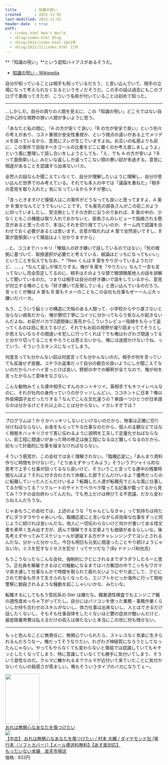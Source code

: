 ```yaml
---
title        : 知識の呪い
created      : 2022-11-01
last-modified: 2022-11-01
header-date  : true
path:
  - /index.html Neo's World
  - /blog/index.html Blog
  - /blog/2022/index.html 2022年
  - /blog/2022/11/index.html 11月
---
```


**「知識の呪い」**という認知バイアスがあるそうだ。

- [知識の呪い - Wikipedia](https://ja.wikipedia.org/wiki/%E7%9F%A5%E8%AD%98%E3%81%AE%E5%91%AA%E3%81%84)

自分が知っていることは相手も知っているだろう、と思い込んでいて、相手の立場になって考えられなくなるというモノだそうだ。この手の話は過去にもこのブログで愚痴ってきたが、こういう名称が付いていることは初めて知った。

---

…しかしだ。自分の周りの人間を見るに、この「知識の呪い」どころではない自己中心的な視野の狭い人間が多いように思う。

「あなたと私の間に、『A の方が安くて良い』『B の方が安全で良い』という別々の考えがあり、コスト重視か安全性重視か、という視点の違いがある上でメリデメを語っているから、意見にズレが生じていますよね。お互いの私感よりも前に、この案件で目指すべきゴールの比重をどこに置くのか考え直しましょうよ」という風に整理して話し合いをしようとしても、「え、でも A の方が安いよ？B って面倒臭いし」みたいな返ししか返ってこない頭の悪い奴が多過ぎる。意見に相違があることを認識すら出来ないバカ。

全然人の話なんか聞こえていなくて、自分が理解したいように理解し、自分が思い込んだ世界でのみ考えている。それでも本人の中では「議論を重ねた」「相手の意見を取り入れた」気になっているからタチが悪い。

「言っときますけど僕個人はこの案件がどうなっても良いと思ってますよ、A 案か B 案かなんてどうでもいいことです。でも客先の部長さんがこの前このように仰っていましたし、受注側としてその方針に沿うのであれば、B 案の中の、少なくともこの機能は取り入れておかないと、部長さんのレビューで指摘される懸念があると思ったので、本当にそれを切り捨てていいのか、チーム内で認識を合わせておく必要があるとは思います。合意が取れれば A 案で全然良いですし、B 案が面倒臭いって理屈はよく分かりますから」

…と、ココまでハッキリ「俺個人の好き嫌いで話しているのではない」「別の根拠に基づいて、取捨選択が必要だと考えている、結論はどっちになってもいい」ということを伝えてもなお、*「Neo くんは B 案をやりがっているようだけど、……」*なんて返しが来たりする。俺が B 案を「やりたい」なんて一言も言ってないし完全否定してるのに、相手はそのような頭で徹頭徹尾他人の話を誤解して聞いているのだ。つまりは相手は自分の好き嫌いで話をしているから、意見が対立する俺のことも「好き嫌いで反発している」と思い込んでいるのだろう。言っとくが俺は A 案も B 案もテメーのこともこの会社も仕事もぜーーんぶ大っ嫌いだバーカ。

もう、こういう脳ミソの構造に欠陥のある人間って、小学校からやり直さないと治らない病気だから、俺が懇切丁寧にコイツに分かってもらう気なんか起きないんだよね。お前がバカで2週間後に客先からこういうレビュー指摘をもらって返ってくるのは目に見えてるけど、それでもお前の視野が凝り固まっててそうとしか思えないならその間違いを犯しに行ってくれば？でも俺はわざわざ間違ってると分かり切ってることをやろうとは思えないから、俺には迷惑かけないでね、っていう、そういうスタンスになってしまう。

何度言っても分かんない奴は何度言っても分かんないのだ。相手が何を言っていても反論せず放置。コチラの返事だって自分の都合の良いようにしか聞こえてないのだからハイハイ言っとけば良い。野郎の中での解釈が全てなので、俺が何を言ったかなんて意味をなさない。

こんな動物みてぇな連中相手にすんのホントキツイ。客相手でもキツイレベルなのに、それが社内の身内っていうのがクッソしんどい。ココホントに日本？俺以外皆帰国子女だったりする？なんでこんな文化違うの？単語一つひとつが日本語なのは分かるけどそれ以上のことは分からない。イカレすぎでは？

---

プログラムは 1 か 0 かハッキリしないといけないのだから、物事は正確に切り分けねばならない。お金をもらってやる仕事なのだから、個人の主観などではなく根拠をハッキリさせて客に伝わるように説明を工夫して定量化せねばならない。前工程に間違いがあった時の修正は後工程になるほど難しくなるのだから、前もって計画的に仕事を組まなければならない。

そういう感覚が、この会社では全く理解されない。「臨機応変に」「あんまり資料作りに時間をかけないで」「とりあえずやってみよう」そういうアジャイル的な思考で上手く仕事が回ってるなら良いけど、そういうこと言ってる連中の残業時間なんぼよ？それに付き合わされて休職した部下どんだけいるよ？優秀だったのに転職していった人どんだけいるよ？転職した人達が転職先でどんな風に仕事してるか知ってる？リクルートのサイトでベラベラ喋ってる記事が載ってるから見てみ？ウチの会社終わってんだわ。でも売上だけは伸びてる不思議、だから変わらねえんだろうな。

じゃあもうこの会社では、上述のような「ちゃんとしなきゃ」って気持ちは持たずにダラダラやりゃあいいな。臨機応変にと言いながら非効率な仕事をずっと同じように続ければ良いんだな。他人に一切伝わらないけど何かが書いてある怪文書を素早く生み出す方が、読んで理解できる文章よりも価値があるらしいな。後先考えずやってみてスケジュールが遅延する方がチャレンジングでヨシとされるんだな。分かった分かった。今日も明日も元気に間違ったことやり続けようじゃないか。ミスを犯すなミセスを犯せ！ってヤツだな？(By ドドンパ和也氏)

もうこうなったらこんな会社、強制的にクビにされるまでダラダラしたろーと思う。正社員を解雇できるほどの騒動になるまではバカ集団の中でこっちもワガママ突き通して仕事なんかで時間を取られて疲れないようにやり過ごして、クビにされて貯金も尽きて生きられなくなったら、エジプトかどっか海外に行って現地警察に銃殺されるような騒動を起こしゃいいかな、みたいな。

転職するにしてももう受託系の SIer は嫌だな。職業適性検査でもエンジニア職の適性度めっちゃ下がってたし。自分にはパソコンを使った業務・事務作業くらいしか持ち合わせのスキルがないし、体力仕事は出来ないし、人とはできるだけ話したくないし、そもそも仕事自体をしたくないほど鬱の症状が酷いんだけど、最低限養育費は払えるだけの収入は保たないと本当にこの世に何も残せない。

---

もっと色んなことに無責任に、無関心でいられたら、ストレスなく気楽に生きられるんだろうなー。俺だってそうなりたい。わざわざ神経質になろうとしてなったんじゃない。やってもやらなくても変わらないと理屈では認識していてもキチッとしたくなってしまう、特に意識していなくても勝手に気付いてしまう、そういう習性なのだ。クルマに轢かれるまでクルマが近付いて来ていたことに気付かないぐらいの鈍感さが羨ましい。俺もそういうタイプのバカになりてぇー。

<div class="ad-amazon">
  <div class="ad-amazon-image">
    <a href="https://www.amazon.co.jp/dp/B08LVJFHJW?tag=neos21-22&amp;linkCode=osi&amp;th=1&amp;psc=1">
      <img src="https://m.media-amazon.com/images/I/51pInF6yXlL._SL160_.jpg" width="110" height="160">
    </a>
  </div>
  <div class="ad-amazon-info">
    <div class="ad-amazon-title">
      <a href="https://www.amazon.co.jp/dp/B08LVJFHJW?tag=neos21-22&amp;linkCode=osi&amp;th=1&amp;psc=1">おれは無関心なあなたを傷つけたい</a>
    </div>
  </div>
</div>

<div class="ad-rakuten">
  <div class="ad-rakuten-image">
    <a href="https://hb.afl.rakuten.co.jp/hgc/g00qs412.waxycd58.g00qs412.waxyd79c/?pc=https%3A%2F%2Fitem.rakuten.co.jp%2Fcomicset%2F4478111448%2F&amp;m=http%3A%2F%2Fm.rakuten.co.jp%2Fcomicset%2Fi%2F13590314%2F">
      <img src="https://thumbnail.image.rakuten.co.jp/@0_mall/comicset/cabinet/08846019/bk8b0hioougbqwxl.jpg?_ex=128x128">
    </a>
  </div>
  <div class="ad-rakuten-info">
    <div class="ad-rakuten-title">
      <a href="https://hb.afl.rakuten.co.jp/hgc/g00qs412.waxycd58.g00qs412.waxyd79c/?pc=https%3A%2F%2Fitem.rakuten.co.jp%2Fcomicset%2F4478111448%2F&amp;m=http%3A%2F%2Fm.rakuten.co.jp%2Fcomicset%2Fi%2F13590314%2F">【中古】 おれは無関心なあなたを傷つけたい / 村本 大輔 / ダイヤモンド社 [単行本（ソフトカバー）]【メール便送料無料】【あす楽対応】</a>
    </div>
    <div class="ad-rakuten-shop">
      <a href="https://hb.afl.rakuten.co.jp/hgc/g00qs412.waxycd58.g00qs412.waxyd79c/?pc=https%3A%2F%2Fwww.rakuten.co.jp%2Fcomicset%2F&amp;m=http%3A%2F%2Fm.rakuten.co.jp%2Fcomicset%2F">もったいない本舗　楽天市場店</a>
    </div>
    <div class="ad-rakuten-price">価格 : 932円</div>
  </div>
</div>
